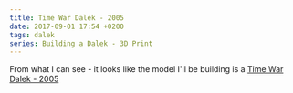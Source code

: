 ```yaml
---
title: Time War Dalek - 2005
date: 2017-09-01 17:54 +0200
tags: dalek
series: Building a Dalek - 3D Print
---
```


From what I can see - it looks like the model I'll be building is a [Time War Dalek - 2005](http://www.thedoctorwhosite.co.uk/dalek/types/19-time-war-daleks/)
